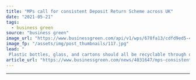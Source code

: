 ```yaml
---
title: "MPs call for consistent Deposit Return Scheme across UK"
date: "2021-05-21"
tags: 
  - business green
source: "business green"
image_url: "https://www.businessgreen.com/api/v1/wps/678fa13/cdfd9ed5-4e78-460a-924e-fb03ea082606/4/Reverse-Vending-Machine-185x114.jpg"
image_fp: "/assets/img/post_thumbnails/117.jpg"
lead: "
 Plastic bottles, glass, and cartons should all be recyclable through deposit return schemes across the four UK nations, Environmental Audit Committee argues ..."
article_url: "https://www.businessgreen.com/news/4031647/mps-consistent-deposit-return-scheme-uk"
---
```


---
